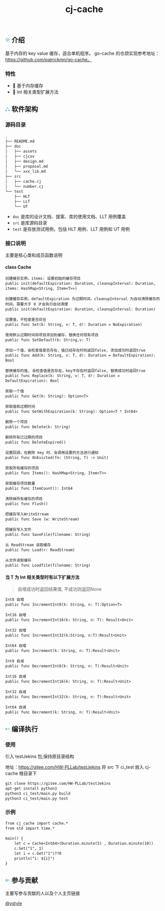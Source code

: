 <div align="center">
<h1>cj-cache</h1>
</div>

<p align="center">
<img alt="" src="https://img.shields.io/badge/release-v0.0.1-brightgreen" style="display: inline-block;" />
<img alt="" src="https://img.shields.io/badge/build-pass-brightgreen" style="display: inline-block;" />
<img alt="" src="https://img.shields.io/badge/cjc-v0.34.3-brightgreen" style="display: inline-block;" />
<img alt="" src="https://img.shields.io/badge/cjcov-93%25-brightgreen" style="display: inline-block;" />
<img alt="" src="https://img.shields.io/badge/project-open-brightgreen" style="display: inline-block;" />
</p>

## <img alt="" src="./doc/assets/readme-icon-introduction.png" style="display: inline-block;" width=3%/> 介绍

基于内存的 key value 缓存，适合单机程序。 go-cache 的仓颉实现参考地址：https://github.com/patrickmn/go-cache。

### 特性

- 🚀 基于内存缓存
- 💪 Int 相关类型扩展方法

## <img alt="" src="./doc/assets/readme-icon-framework.png" style="display: inline-block;" width=3%/> 软件架构

### 源码目录

```shell
.
├── README.md
├── doc
│   ├── assets   
│   ├── cjcov   
│   ├── design.md  
│   ├── proposal.md
│   └── xxx_lib.md 
├── src
│   ├── cache.cj
│   └── number.cj
└── test   
    ├── HLT
    ├── LLT
    └── UT
```

- `doc` 是库的设计文档、提案、库的使用文档、LLT 用例覆盖
- `src` 是库源码目录
- `test` 是存放测试用例，包括 HLT 用例、LLT 用例和 UT 用例

### 接口说明

主要是核心类和成员函数说明

#### class Cache<T>

```
创建缓存实例，items: 设置初始的缓存项目
public init(defaultExpiration: Duration, cleanupInterval: Duration, items: HashMap<String, Item<T>>)

创建缓存实例，defaultExpiration 为过期时间，cleanupInterval 为自动清除缓存的时间，需要大于 0 才会执行自动清理
public init(defaultExpiration: Duration, cleanupInterval: Duration)

设置值，不检查是否存在
public func Set(k: String, v: T, d!: Duration = NoExpiration)

使用默认过期时间将项目添加到缓存，替换任何现有项目
public func SetDefault(k: String,v: T)

添加一个值，会检查值是否存在，值已经存在时则返回false, 添加成功时返回true
public func Add(k: String, v: T, d!: Duration = DefaultExpiration): Bool

替换缓存的值, 会检查值是否存在，key不存在时返回false, 替换成功时返回true
public func Replace(k: String, v: T, d!: Duration = DefaultExpiration): Bool

获取一个值
public func Get(k: String): Option<T>

获取值和过期时间
public func GetWithExpiration(k: String): Option<T * Int64>

删除一个项目
public func Delete(k: String)

删除所有已过期的项目
public func DeleteExpired()

设置回调，在删除 key 时，会调用设置的方法进行通知
public func OnEvicted(fn: (String, T) -> Unit)

获取所有缓存的项目
public func Items(): HashMap<String, Item<T>>

获取缓存项目数量
public func ItemCount(): Int64

清除掉所有缓存的项目
public func Flush()

把缓存写入WriteStream
public func Save (w: WriteStream)

把缓存写入文件
public func SaveFile(filename: String)

从 ReadStream 读取缓存
public func Load(r: ReadStream)

从文件读取缓存
public func Loadfile(filename: String)
```

#### 当 T 为 Int 相关类型时有以下扩展方法
> 自增成功时返回结果值, 不成功则返回None

```
Int8 自增
public func IncrementInt8(k: String, n: T):Option<T>

Int16 自增
public func IncrementInt16(k: String, n: T): Result<Unit>

Int32 自增
public func IncrementInt32(k:String, n:T):Result<Unit>

Int64 自增
public func Increment(k: String, n: T):Result<Unit>

Int8 自减
public func DecrementInt8(k: String, n: T):Result<Unit>

Int16 自减
public func DecrementInt16(k: String, n: T):Result<Unit>

Int32 自减
public func DecrementInt32(k: String, n: T):Result<Unit>

Int64 自减
public func Decrement(k: String, n: T):Result<Unit>
```

## <img alt="" src="./doc/assets/readme-icon-compile.png" style="display: inline-block;" width=3%/> 编译执行

### 使用

引入 testJekins 包,保持原目录结构

地址：https://gitee.com/HW-PLLab/testJekins 将 src 下 ci_test 放入 cj-cache 根目录下

```
git clone https://gitee.com/HW-PLLab/testJekins
apt-get install python3
python3 ci_test/main.py build
python3 ci_test/main.py test
```

### 示例

```
from cj_cache import cache.*
from std import time.*

main() {
    let c = Cache<Int64>(Duration.minute(5) , Duration.minute(10))
    c.Set("1", 1)
    let i = c.Get("1")??0
    println("i: ${i}")
}
```

## <img alt="" src="./doc/assets/readme-icon-contribute.png" style="display: inline-block;" width=3%/> 参与贡献

主要写参与贡献的人以及个人主页链接

[@ystyle](https://gitee.com/ystyle)

